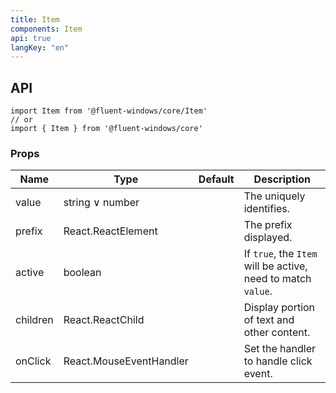```yaml
---
title: Item
components: Item
api: true
langKey: "en"
---
```


## API

```
import Item from '@fluent-windows/core/Item'
// or
import { Item } from '@fluent-windows/core'
```

### Props

| Name | Type | Default | Description |
| --- | --- | --- | --- |
| value | string &or; number |  | The uniquely identifies. |
| prefix | React.ReactElement |  | The prefix displayed. |
| active | boolean |  | If `true`, the `Item` will be active, need to match `value`. |
| children | React.ReactChild |  | Display portion of text and other content. |
| onClick | React.MouseEventHandler |  | Set the handler to handle click event. |
